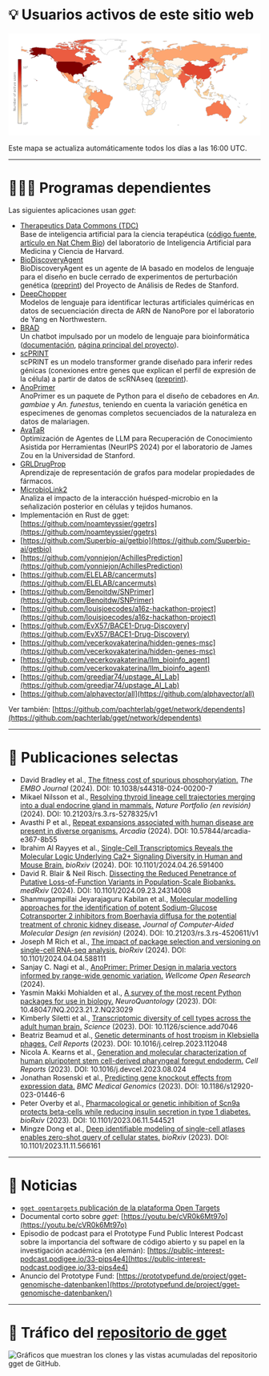# 💡 Usuarios activos de este sitio web

[![Mapa de calor en forma de mapa mundial que muestra el número de usuarios activos del sitio web de gget por país.](https://github.com/lauraluebbert/lauraluebbert/raw/main/gget_user_map.png)](https://github.com/lauraluebbert/lauraluebbert)

Este mapa se actualiza automáticamente todos los días a las 16:00 UTC.
___

# 🧑‍🤝‍🧑 Programas dependientes
Las siguientes aplicaciones usan *gget*:
- [Therapeutics Data Commons (TDC)](https://tdcommons.ai/)  
  Base de inteligencia artificial para la ciencia terapéutica ([código fuente](https://github.com/mims-harvard/TDC), [artículo en Nat Chem Bio](https://www.nature.com/articles/s41589-022-01131-2)) del laboratorio de Inteligencia Artificial para Medicina y Ciencia de Harvard.
- [BioDiscoveryAgent](https://github.com/snap-stanford/BioDiscoveryAgent)  
  BioDiscoveryAgent es un agente de IA basado en modelos de lenguaje para el diseño en bucle cerrado de experimentos de perturbación genética ([preprint](https://arxiv.org/abs/2405.17631)) del Proyecto de Análisis de Redes de Stanford.
- [DeepChopper](https://ylab-hi.github.io/DeepChopper/)  
  Modelos de lenguaje para identificar lecturas artificiales quiméricas en datos de secuenciación directa de ARN de NanoPore por el laboratorio de Yang en Northwestern.
- [BRAD](https://github.com/Jpickard1/BRAD)  
  Un chatbot impulsado por un modelo de lenguaje para bioinformática ([documentación](https://brad-bioinformatics-retrieval-augmented-data.readthedocs.io/en/latest/index.html), [página principal del proyecto](https://brad-bioinformatics-retrieval-augmented-data.readthedocs.io/_/downloads/en/latest/pdf/)).
- [scPRINT](https://www.jkobject.com/scPRINT/)  
  scPRINT es un modelo transformer grande diseñado para inferir redes génicas (conexiones entre genes que explican el perfil de expresión de la célula) a partir de datos de scRNAseq ([preprint](https://www.biorxiv.org/content/10.1101/2024.07.29.605556v1)).
- [AnoPrimer](https://sanjaynagi.github.io/AnoPrimer/landing-page.html)  
  AnoPrimer es un paquete de Python para el diseño de cebadores en *An. gambiae* y *An. funestus*, teniendo en cuenta la variación genética en especímenes de genomas completos secuenciados de la naturaleza en datos de malariagen.
- [AvaTaR](https://github.com/zou-group/avatar)  
  Optimización de Agentes de LLM para Recuperación de Conocimiento Asistida por Herramientas (NeurIPS 2024) por el laboratorio de James Zou en la Universidad de Stanford.
- [GRLDrugProp](https://github.com/Madscba/GRLDrugProp)  
  Aprendizaje de representación de grafos para modelar propiedades de fármacos.
- [MicrobioLink2](https://github.com/korcsmarosgroup/MicrobioLink2)  
  Analiza el impacto de la interacción huésped-microbio en la señalización posterior en células y tejidos humanos.  
- Implementación en Rust de gget: [https://github.com/noamteyssier/ggetrs](https://github.com/noamteyssier/ggetrs)
- [https://github.com/Superbio-ai/getbio](https://github.com/Superbio-ai/getbio)
- [https://github.com/yonniejon/AchillesPrediction](https://github.com/yonniejon/AchillesPrediction)
- [https://github.com/ELELAB/cancermuts](https://github.com/ELELAB/cancermuts)
- [https://github.com/Benoitdw/SNPrimer](https://github.com/Benoitdw/SNPrimer)
- [https://github.com/louisjoecodes/a16z-hackathon-project](https://github.com/louisjoecodes/a16z-hackathon-project)
- [https://github.com/EvX57/BACE1-Drug-Discovery](https://github.com/EvX57/BACE1-Drug-Discovery)
- [https://github.com/vecerkovakaterina/hidden-genes-msc](https://github.com/vecerkovakaterina/hidden-genes-msc)
- [https://github.com/vecerkovakaterina/llm_bioinfo_agent](https://github.com/vecerkovakaterina/llm_bioinfo_agent)
- [https://github.com/greedjar74/upstage_AI_Lab](https://github.com/greedjar74/upstage_AI_Lab)
- [https://github.com/alphavector/all](https://github.com/alphavector/all)

Ver también: [https://github.com/pachterlab/gget/network/dependents](https://github.com/pachterlab/gget/network/dependents)

___

# 📃 Publicaciones selectas
- David Bradley et al., [The fitness cost of spurious phosphorylation.](https://doi.org/10.1038/s44318-024-00200-7) *The EMBO Journal* (2024). DOI: 10.1038/s44318-024-00200-7
- Mikael Nilsson et al., [Resolving thyroid lineage cell trajectories merging into a dual endocrine gland in mammals.](https://doi.org/10.21203/rs.3.rs-5278325/v1) *Nature Portfolio (en revisión)* (2024). DOI: 10.21203/rs.3.rs-5278325/v1
- Avasthi P et al., [Repeat expansions associated with human disease are present in diverse organisms.](https://doi.org/10.57844/arcadia-e367-8b55) *Arcadia* (2024). DOI: 10.57844/arcadia-e367-8b55
- Ibrahim Al Rayyes et al., [Single-Cell Transcriptomics Reveals the Molecular Logic Underlying Ca2+ Signaling Diversity in Human and Mouse Brain.](https://doi.org/10.1101/2024.04.26.591400) *bioRxiv* (2024). DOI: 10.1101/2024.04.26.591400
- David R. Blair & Neil Risch. [Dissecting the Reduced Penetrance of Putative Loss-of-Function Variants in Population-Scale Biobanks.](https://doi.org/10.1101/2024.09.23.24314008) *medRxiv* (2024). DOI: 10.1101/2024.09.23.24314008
- Shanmugampillai Jeyarajaguru Kabilan et al., [Molecular modelling approaches for the identification of potent Sodium-Glucose Cotransporter 2 inhibitors from Boerhavia diffusa for the potential treatment of chronic kidney disease.](https://doi.org/10.21203/rs.3.rs-4520611/v1) *Journal of Computer-Aided Molecular Design (en revisión)* (2024). DOI: 10.21203/rs.3.rs-4520611/v1
- Joseph M Rich et al., [The impact of package selection and versioning on single-cell RNA-seq analysis.](https://pmc.ncbi.nlm.nih.gov/articles/PMC11014608/#:~:text=10.1101/2024.04.04.588111) *bioRxiv* (2024). DOI: 10.1101/2024.04.04.588111
- Sanjay C. Nagi et al., [AnoPrimer: Primer Design in malaria vectors informed by range-wide genomic variation.](https://wellcomeopenresearch.org/articles/9-255/v1) *Wellcome Open Research* (2024).
- Yasmin Makki Mohialden et al., [A survey of the most recent Python packages for use in biology.](http://dx.doi.org/10.48047/NQ.2023.21.2.NQ23029) *NeuroQuantology* (2023). DOI: 10.48047/NQ.2023.21.2.NQ23029 
- Kimberly Siletti et al., [Transcriptomic diversity of cell types across the adult human brain.](https://doi.org/10.1126/science.add7046) *Science* (2023). DOI: 10.1126/science.add7046
- Beatriz Beamud et al., [Genetic determinants of host tropism in Klebsiella phages.](https://doi.org/10.1016/j.celrep.2023.112048) *Cell Reports* (2023). DOI: 10.1016/j.celrep.2023.112048
- Nicola A. Kearns et al., [Generation and molecular characterization of human pluripotent stem cell-derived pharyngeal foregut endoderm.](https://doi.org/10.1016/j.devcel.2023.08.024) *Cell Reports* (2023). DOI: 10.1016/j.devcel.2023.08.024
- Jonathan Rosenski et al., [Predicting gene knockout effects from expression data.](https://link.springer.com/article/10.1186/s12920-023-01446-6) *BMC Medical Genomics* (2023). DOI: 10.1186/s12920-023-01446-6
- Peter Overby et al., [Pharmacological or genetic inhibition of Scn9a protects beta-cells while reducing insulin secretion in type 1 diabetes.](https://doi.org/10.1101/2023.06.11.544521) *bioRxiv* (2023). DOI: 10.1101/2023.06.11.544521
- Mingze Dong et al., [Deep identifiable modeling of single-cell atlases enables zero-shot query of cellular states.](https://doi.org/10.1101/2023.11.11.566161) *bioRxiv* (2023). DOI: 10.1101/2023.11.11.566161

___

# 📰 Noticias
- [`gget opentargets` publicación de la plataforma Open Targets](https://blog.opentargets.org/case-study-gget/)
- Documental corto sobre *gget*: [https://youtu.be/cVR0k6Mt97o](https://youtu.be/cVR0k6Mt97o)
- Episodio de podcast para el Prototype Fund Public Interest Podcast sobre la importancia del software de código abierto y su papel en la investigación académica (en alemán): [https://public-interest-podcast.podigee.io/33-pips4e4](https://public-interest-podcast.podigee.io/33-pips4e4)
- Anuncio del Prototype Fund: [https://prototypefund.de/project/gget-genomische-datenbanken](https://prototypefund.de/project/gget-genomische-datenbanken/)

___

# 🚂 Tráfico del [repositorio de gget](https://github.com/pachterlab/gget/)
![Gráficos que muestran los clones y las vistas acumuladas del repositorio gget de GitHub.](https://raw.githubusercontent.com/pachterlab/gget/traffic/plots/gget_cumulative_clones_views.png)
